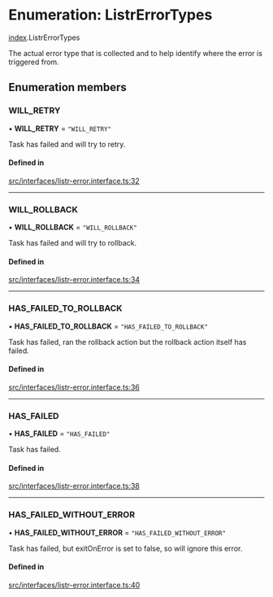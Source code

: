 # Enumeration: ListrErrorTypes

[index](../modules/index.md).ListrErrorTypes

The actual error type that is collected and to help identify where the error is triggered from.

## Enumeration members

### WILL_RETRY

• **WILL_RETRY** = `"WILL_RETRY"`

Task has failed and will try to retry.

#### Defined in

[src/interfaces/listr-error.interface.ts:32](https://github.com/cenk1cenk2/listr2/blob/12dcf06/src/interfaces/listr-error.interface.ts#L32)

---

### WILL_ROLLBACK

• **WILL_ROLLBACK** = `"WILL_ROLLBACK"`

Task has failed and will try to rollback.

#### Defined in

[src/interfaces/listr-error.interface.ts:34](https://github.com/cenk1cenk2/listr2/blob/12dcf06/src/interfaces/listr-error.interface.ts#L34)

---

### HAS_FAILED_TO_ROLLBACK

• **HAS_FAILED_TO_ROLLBACK** = `"HAS_FAILED_TO_ROLLBACK"`

Task has failed, ran the rollback action but the rollback action itself has failed.

#### Defined in

[src/interfaces/listr-error.interface.ts:36](https://github.com/cenk1cenk2/listr2/blob/12dcf06/src/interfaces/listr-error.interface.ts#L36)

---

### HAS_FAILED

• **HAS_FAILED** = `"HAS_FAILED"`

Task has failed.

#### Defined in

[src/interfaces/listr-error.interface.ts:38](https://github.com/cenk1cenk2/listr2/blob/12dcf06/src/interfaces/listr-error.interface.ts#L38)

---

### HAS_FAILED_WITHOUT_ERROR

• **HAS_FAILED_WITHOUT_ERROR** = `"HAS_FAILED_WITHOUT_ERROR"`

Task has failed, but exitOnError is set to false, so will ignore this error.

#### Defined in

[src/interfaces/listr-error.interface.ts:40](https://github.com/cenk1cenk2/listr2/blob/12dcf06/src/interfaces/listr-error.interface.ts#L40)
